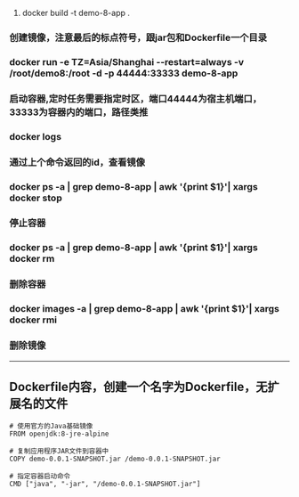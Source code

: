 1.  docker build -t demo-8-app .    
### 创建镜像，注意最后的标点符号，跟jar包和Dockerfile一个目录
### docker run -e TZ=Asia/Shanghai --restart=always -v /root/demo8:/root -d -p 44444:33333 demo-8-app  
### 启动容器,定时任务需要指定时区，端口44444为宿主机端口，33333为容器内的端口，路径类推
### docker logs  
### 通过上个命令返回的id，查看镜像

### docker ps -a | grep demo-8-app | awk '{print $1}'| xargs docker stop 
### 停止容器
### docker ps -a | grep demo-8-app | awk '{print $1}'| xargs docker rm 
### 删除容器
### docker images -a | grep demo-8-app | awk '{print $1}'| xargs docker rmi 
### 删除镜像
--------------------------------------------------------------------------------

## Dockerfile内容，创建一个名字为Dockerfile，无扩展名的文件
```
# 使用官方的Java基础镜像
FROM openjdk:8-jre-alpine

# 复制应用程序JAR文件到容器中
COPY demo-0.0.1-SNAPSHOT.jar /demo-0.0.1-SNAPSHOT.jar

# 指定容器启动命令
CMD ["java", "-jar", "/demo-0.0.1-SNAPSHOT.jar"]
```
